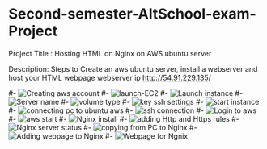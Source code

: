 # Second-semester-AltSchool-exam-Project
Project Title : Hosting HTML on Nginx on AWS ubuntu server


Description: Steps to Create an aws ubuntu server, install a webserver and host your HTML webpage
webserver ip http://54.91.229.135/


#- ![Creating aws account](Creating-aws-account.jpg)
#- ![launch-EC2](launch-EC2.jpg)
#- ![Launch instance](Lanch-instance.jpg)
#- ![Server name](Server-name.jpg)
#- ![volume type](volume-type.jpg)
#- ![key ssh settings](key-ssh-settings.jpg)
#- ![start instance](start-instance.jpg)
#- ![connecting pc to ubuntu aws](remotessh-to-ubuntuaws.jpg)
#- ![ssh connection](ssh-connection.jpg)
#- ![Login to aws](Login-to-aws.jpg)
#- ![aws start](start-instance.jpg)
#- ![Nginx install](Nginx-installation.jpg)
#- ![adding Http and Https rules](adding-HTTP.jpg)
#- ![Nginx server status](Nginx-running.jpg)
#- ![copying from PC to Nginx](copying-from-PC-to-Nginx-webserver.jpg)
#- ![Adding webpage to Nginx](Adding-my-webpage-to-Nginx.jpg)
#- ![Webpage for Ngnix](Hosted-webpage-on-Nginx-on-Aws.jpg)
